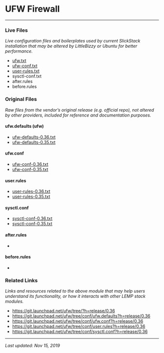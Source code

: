 # UFW Firewall

----

### Live Files

*Live configuration files and boilerplates used by current SlickStack installation that may be altered by LittleBizzy or Ubuntu for better performance.*

* [ufw.txt](ufw.txt)
* [ufw-conf.txt](ufw-conf.txt)
* [user-rules.txt](user-rules.txt)
* sysctl-conf.txt
* after.rules
* before.rules

### Original Files

*Raw files from the vendor’s original release (e.g. official repo), not altered by other providers, included for reference and documentation purposes.*

#### ufw.defaults (ufw)

* [ufw-defaults-0.36.txt](ufw-defaults-0.36.txt)
* [ufw-defaults-0.35.txt](ufw-defaults-0.35.txt)

#### ufw.conf

* [ufw-conf-0.36.txt](ufw-conf-0.36.txt)
* [ufw-conf-0.35.txt](ufw-conf-0.35.txt)

#### user.rules

* [user-rules-0.36.txt](user-rules-0.36.txt)
* [user-rules-0.35.txt](user-rules-0.35.txt)

#### sysctl.conf

* [sysctl-conf-0.36.txt](sysctl-conf-0.36.txt)
* [sysctl-conf-0.35.txt](sysctl-conf-0.35.txt)

#### after.rules

*

#### before.rules

*

### Related Links

*Links and resources related to the above module that may help users understand its functionality, or how it interacts with other LEMP stack modules.*

* https://git.launchpad.net/ufw/tree/?h=release/0.36
* https://git.launchpad.net/ufw/tree/conf/ufw.defaults?h=release/0.36
* https://git.launchpad.net/ufw/tree/conf/ufw.conf?h=release/0.36
* https://git.launchpad.net/ufw/tree/conf/user.rules?h=release/0.36
* https://git.launchpad.net/ufw/tree/conf/sysctl.conf?h=release/0.36

----

*Last updated: Nov 15, 2019*
